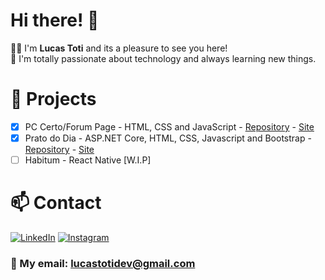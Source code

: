 # Hi there! 👋

🧑‍💻 I'm <strong>Lucas Toti</strong> and its a pleasure to see you here!<br/>
📖 I'm totally passionate about technology and always learning new things.

# 📁 Projects

- [x] PC Certo/Forum Page - HTML, CSS and JavaScript  - [Repository](https://github.com/LcsToti/PC-Certo) - [Site](https://lcstoti.github.io/PC-Certo/src/Paginainicial.html)
- [x] Prato do Dia - ASP.NET Core, HTML, CSS, Javascript and Bootstrap - [Repository](https://github.com/LcsToti/PratoDoDia) - [Site](https://opratododia-gab8b5gcccbpg3ga.canadacentral-01.azurewebsites.net/)
- [ ] Habitum - React Native [W.I.P]

# 📫 Contact

[![LinkedIn](https://img.shields.io/badge/LinkedIn-0077B5?style=for-the-badge&logo=linkedin&logoColor=white)](https://www.linkedin.com/in/lucas-toti-5114ab20a/)
[![Instagram](https://img.shields.io/badge/Instagram-E4405F?style=for-the-badge&logo=instagram&logoColor=white)](https://www.instagram.com/lcstotidev/)

### 📧 My email: <strong> lucastotidev@gmail.com </strong>
